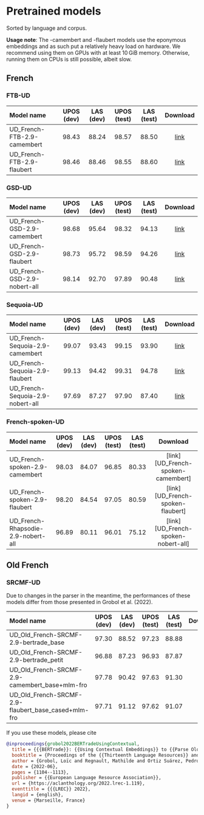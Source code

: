# Pretrained models

Sorted by language and corpus.

**Usage note**: The -camembert and -flaubert models use the eponymous embeddings and as such put a
relatively heavy load on hardware. We recommend using them on GPUs with at least 10 GiB memory. Otherwise,
running them on CPUs is still possible, albeit slow.

## French

### FTB-UD

| Model name                   | UPOS (dev) | LAS (dev) | UPOS (test) | LAS (test) |             Download             |
| :--------------------------- | :--------: | :-------: | :---------: | :--------: | :------------------------------: |
| UD_French-FTB-2.9-camembert  |   98.43    |   88.24   |    98.57    |   88.50    | [link][UD_French-FTB-camembert]  |
| UD_French-FTB-2.9-flaubert   |   98.46    |   88.46   |    98.55    |   88.60    |  [link][UD_French-FTB-flaubert]  |

[UD_French-FTB-camembert]:
    https://zenodo.org/record/7703346/files/UD_French-FTB-camembert.tar.xz?download=1
[UD_French-FTB-flaubert]:
    https://zenodo.org/record/7703346/files/UD_French-FTB-flaubert.tar.xz?download=1

### GSD-UD

| Model name                   | UPOS (dev) | LAS (dev) | UPOS (test) | LAS (test) |             Download             |
| :--------------------------- | :--------: | :-------: | :---------: | :--------: | :------------------------------: |
| UD_French-GSD-2.9-camembert  |   98.68    |   95.64   |    98.32    |   94.13   | [link][UD_French-GSD-camembert]  |
| UD_French-GSD-2.9-flaubert   |   98.73    |   95.72   |    98.59    |   94.26    |  [link][UD_French-GSD-flaubert]  |
| UD_French-GSD-2.9-nobert-all |   98.14    |   92.70   |    97.89    |   90.48    | [link][UD_French-GSD-nobert-all] |

[UD_French-GSD-camembert]:
    https://zenodo.org/record/7703346/files/UD_French-GSD-camembert.tar.xz?download=1
[UD_French-GSD-flaubert]:
    https://zenodo.org/record/7703346/files/UD_French-GSD-flaubert.tar.xz?download=1
[UD_French-GSD-nobert-all]:
    https://zenodo.org/record/7703346/files/UD_French-GSD-nobert-all.tar.xz?download=1

### Sequoia-UD

| Model name                       | UPOS (dev) | LAS (dev) | UPOS (test) | LAS (test) |               Download               |
| :------------------------------- | :--------: | :-------: | :---------: | :--------: | :----------------------------------: |
| UD_French-Sequoia-2.9-camembert  |   99.07    |   93.43   |    99.15    |   93.90    | [link][UD_French-Sequoia-camembert]  |
| UD_French-Sequoia-2.9-flaubert   |   99.13    |   94.42   |    99.31    |   94.78    |  [link][UD_French-Sequoia-flaubert]  |
| UD_French-Sequoia-2.9-nobert-all |   97.69    |   87.27   |    97.90    |   87.40    | [link][UD_French-Sequoia-nobert-all] |

[UD_French-Sequoia-camembert]:
    https://zenodo.org/record/7703346/files/UD_French-Sequoia-camembert.tar.xz?download=1
[UD_French-Sequoia-flaubert]:
    https://zenodo.org/record/7703346/files/UD_French-Sequoia-flaubert.tar.xz?download=1
[UD_French-Sequoia-nobert-all]:
    https://zenodo.org/record/7703346/files/UD_French-Sequoia-nobert-all.tar.xz?download=1

### French-spoken-UD

| Model name                         | UPOS (dev) | LAS (dev) | UPOS (test) | LAS (test) |                Download                |
| :--------------------------------- | :--------: | :-------: | :---------: | :--------: | :------------------------------------: |
| UD_French-spoken-2.9-camembert  |   98.03    |   84.07   |    96.85    |   80.33    | [link][UD_French-spoken-camembert]  |
| UD_French-spoken-2.9-flaubert   |   98.20    |   84.54   |    97.05    |   80.59    |  [link][UD_French-spoken-flaubert]  |
| UD_French-Rhapsodie-2.9-nobert-all |   96.89    |   80.11   |    96.01    |   75.12    | [link][UD_French-spoken-nobert-all] |

[UD_French-Rhapsodie-camembert]:
    https://zenodo.org/record/7703346/files/UD_all_spoken_French-camembert.tar.xz?download=1
[UD_French-Rhapsodie-flaubert]:
    https://zenodo.org/record/7703346/files/UD_all_spoken_French-flaubert.tar.xz?download=1
[UD_French-Rhapsodie-nobert-all]:
    https://zenodo.org/record/7703346/files/UD_all_spoken_French-nobert-all.tar.xz?download=1

## Old French

### SRCMF-UD

Due to changes in the parser in the meantime, the performances of these models differ from those
presented in Grobol et al. (2022).

| Model name                                          | UPOS (dev) | LAS (dev) | UPOS (test) | LAS (test) |                        Download                         |
| :-------------------------------------------------- | :--------: | :-------: | :---------: | :--------: | :-----------------------------------------------------: |
| UD_Old_French-SRCMF-2.9-bertrade_base               |   97.30    |   88.52   |    97.23    |   88.88    |        [link][UD_Old_French-SRCMF-bertrade_base]        |
| UD_Old_French-SRCMF-2.9-bertrade_petit              |   96.88    |   87.23   |    96.93    |   87.87    |       [link][UD_Old_French-SRCMF-bertrade_petit]        |
| UD_Old_French-SRCMF-2.9-camembert_base+mlm-fro      |   97.78    |   90.42   |    97.63    |   91.30    |   [link][UD_Old_French-SRCMF-camembert_base+mlm-fro]    |
| UD_Old_French-SRCMF-2.9-flaubert_base_cased+mlm-fro |   97.71    |   91.12   |    97.62    |   91.07    | [link][UD_Old_French-SRCMF-flaubert_base_cased+mlm-fro] |

If you use these models, please cite

```bibtex
@inproceedings{grobol2022BERTradeUsingContextual,
  title = {{{BERTrade}}: {{Using Contextual Embeddings}} to {{Parse Old French}}},
  booktitle = {Proceedings of the {{Thirteenth Language Resources}} and {{Evaluation Conference}}},
  author = {Grobol, Loïc and Regnault, Mathilde and Ortiz Suárez, Pedro Javier and Sagot, Benoît and Romary, Laurent and Crabbé, Benoit},
  date = {2022-06},
  pages = {1104--1113},
  publisher = {{European Language Resource Association}},
  url = {https://aclanthology.org/2022.lrec-1.119},
  eventtitle = {{{LREC}} 2022},
  langid = {english},
  venue = {Marseille, France}
}

```

[UD_Old_French-SRCMF-bertrade_base]:
    https://zenodo.org/record/7708976/files/UD_Old_French-SRCMF-2.9-bertrade_base.tar.xz?download=1
[UD_Old_French-SRCMF-bertrade_petit]:
    https://zenodo.org/record/7708976/files/UD_Old_French-SRCMF-2.9-bertrade_petit.tar.xz?download=1
[UD_Old_French-SRCMF-camembert_base+mlm-fro]:
    https://zenodo.org/record/7708976/files/UD_Old_French-SRCMF-2.9-camembert_base%2Bmlm-fro.tar.xz?download=1
[UD_Old_French-SRCMF-flaubert_base_cased+mlm-fro]:
    https://zenodo.org/record/7708976/files/UD_Old_French-SRCMF-2.9-flaubert_base_cased%2Bmlm-fro.tar.xz?download=1
